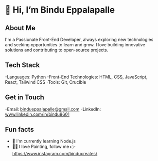 # 👋 Hi, I’m Bindu Eppalapalle

## About Me
I'm a Passionate Front-End Developer, always exploring new technologies and seeking opportunities to learn and grow. I love building innovative solutions and contributing to open-source projects.

## Tech Stack
-Languages: Python
-Front-End Technologies: HTML, CSS, JavaScript, React, Tailwind CSS
-Tools: Git, Crucible

## Get in Touch
-Email: bindueppalapalle@gmail.com
-LinkedIn: www.linkedin.com/in/bindu8601


## Fun facts
- 🌱 I'm currently learning Node.js
- 👩‍🎨 I love Painting, follow me 👉 https://www.instagram.com/binducreates/
  
